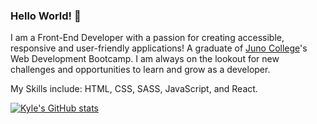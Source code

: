 ### Hello World! 👋

I am a Front-End Developer with a passion for creating accessible, responsive and user-friendly applications! A graduate of [Juno College](https://junocollege.com/)'s Web Development Bootcamp. I am always on the lookout for new challenges and opportunities to learn and grow as a developer. 

My Skills include: HTML, CSS, SASS, JavaScript, and React.

[![Kyle's GitHub stats](https://github-readme-stats.vercel.app/api?username=KyleKHL)](https://github.com/anuraghazra/github-readme-stats)
